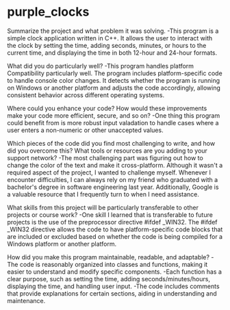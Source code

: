 # purple_clocks


Summarize the project and what problem it was solving.
-This program is a simple clock application written in C++. It allows the user to interact with the clock by setting the time, adding seconds, minutes, or hours to the 
current time, and displaying the time in both 12-hour and 24-hour formats.

What did you do particularly well?
-This program handles platform Compatibility particularly well. The program includes platform-specific code to handle console color changes. It detects whether the program is running on Windows or another platform and adjusts the code accordingly, allowing consistent behavior across different operating systems.

Where could you enhance your code? How would these improvements make your code more efficient, secure, and so on?
-One thing this program could benefit from is more robust input valadation to handle cases where a user enters a non-numeric or other unaccepted values.

Which pieces of the code did you find most challenging to write, and how did you overcome this? What tools or resources are you adding to your support network?
-The most challenging part was figuring out how to change the color of the text and make it cross-platform. Although it wasn't a required aspect of the project, I wanted to challenge myself. Whenever I encounter difficulties, I can always rely on my friend who graduated with a bachelor's degree in software engineering last year. Additionally, Google is a valuable resource that I frequently turn to when I need assistance.

What skills from this project will be particularly transferable to other projects or course work?
-One skill I learned that is transferable to future projects is the use of the preprocessor directive #ifdef _WIN32. The #ifdef _WIN32 directive allows the code to have platform-specific code blocks that are included or excluded based on whether the code is being compiled for a Windows platform or another platform.

How did you make this program maintainable, readable, and adaptable?
-The code is reasonably organized into classes and functions, making it easier to understand and modify specific components.
-Each function has a clear purpose, such as setting the time, adding seconds/minutes/hours, displaying the time, and handling user input.
-The code includes comments that provide explanations for certain sections, aiding in understanding and maintenance.
